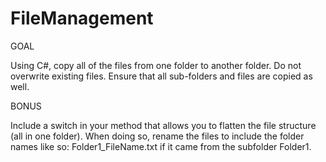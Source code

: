 # FileManagement

GOAL

Using C#, copy all of the files from one folder to
another folder. Do not overwrite existing files.
Ensure that all sub-folders and files are copied as well.

BONUS

Include a switch in your method that allows you to
flatten the file structure (all in one folder). When
doing so, rename the files to include the folder names
like so: Folder1_FileName.txt if it came from the
subfolder Folder1.
